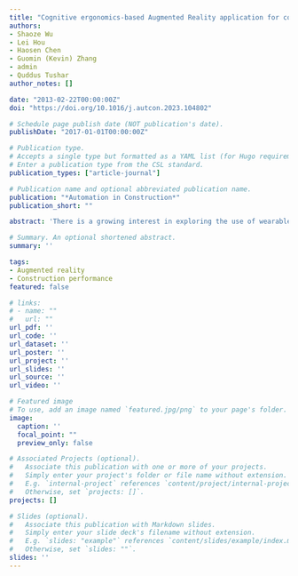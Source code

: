 ```yaml
---
title: "Cognitive ergonomics-based Augmented Reality application for construction performance"
authors:
- Shaoze Wu
- Lei Hou
- Haosen Chen
- Guomin (Kevin) Zhang
- admin
- Quddus Tushar
author_notes: []

date: "2013-02-22T00:00:00Z"
doi: "https://doi.org/10.1016/j.autcon.2023.104802"

# Schedule page publish date (NOT publication's date).
publishDate: "2017-01-01T00:00:00Z"

# Publication type.
# Accepts a single type but formatted as a YAML list (for Hugo requirements).
# Enter a publication type from the CSL standard.
publication_types: ["article-journal"]

# Publication name and optional abbreviated publication name.
publication: "*Automation in Construction*"
publication_short: ""

abstract: 'There is a growing interest in exploring the use of wearable Augmented Reality (AR) devices to improve the task performance of construction workers. However, user interaction with AR has not been well understood in the current literature, which may result in poor usability, occupational hazards, and low acceptance. To bridge this gap, this study introduced cognitive ergonomics theory to design and develop an AR application for improving the kinaesthetic performance of construction workers conducting onsite assembly tasks. The methodology of this study is three-fold. First, articles in relation to cognitive ergonomics were reviewed to propose a unique cognitive model that reveals the cognitive mechanisms of construction workers, including human information processing, selective attention, and attention resources. Second, the characteristics of existing AR application functions were synthesised to develop a customised and user-friendly wearable AR application that aligns with the identified cognitive mechanisms. Third, a rebar-tying experiment was conducted to validate the developed AR application. The results indicate that the experimenters instructed by the application can complete the task independently without the need to seek after expert assistance; the application has a potential to foster the skill development of construction workers and enhance their kinaesthetic performance; and the proposed cognitive model and the AR development principles are well aligned from the perspective of cognitive ergonomics, which could promote the uptake of wearable AR in the construction industry.'

# Summary. An optional shortened abstract.
summary: ''

tags:
- Augmented reality
- Construction performance
featured: false

# links:
# - name: ""
#   url: ""
url_pdf: ''
url_code: ''
url_dataset: ''
url_poster: ''
url_project: ''
url_slides: ''
url_source: ''
url_video: ''

# Featured image
# To use, add an image named `featured.jpg/png` to your page's folder. 
image:
  caption: ''
  focal_point: ""
  preview_only: false

# Associated Projects (optional).
#   Associate this publication with one or more of your projects.
#   Simply enter your project's folder or file name without extension.
#   E.g. `internal-project` references `content/project/internal-project/index.md`.
#   Otherwise, set `projects: []`.
projects: []

# Slides (optional).
#   Associate this publication with Markdown slides.
#   Simply enter your slide deck's filename without extension.
#   E.g. `slides: "example"` references `content/slides/example/index.md`.
#   Otherwise, set `slides: ""`.
slides: ''
---
```


